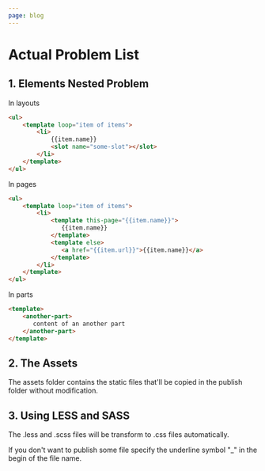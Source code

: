 ```yaml
---
page: blog
---
```


# Actual Problem List

## 1. Elements Nested Problem

In layouts
```html
<ul>
    <template loop="item of items">
        <li>
            {{item.name}}
            <slot name="some-slot"></slot>
        </li>
    </template>
</ul>
```

In pages
```html
<ul>
    <template loop="item of items">
        <li>
            <template this-page="{{item.name}}">
               {{item.name}}
            </template>
            <template else>
               <a href="{{item.url}}">{{item.name}}</a>
            </template>
        </li>
    </template>
</ul>
```

In parts
```html
<template>
    <another-part>
       content of an another part
    </another-part>         
</template>
```

## 2. The Assets

The assets folder contains the static files that'll be copied in the publish folder without modification.

## 3. Using LESS and SASS

The .less and .scss files will be transform to .css files automatically.

If you don't want to publish some file specify the underline symbol "_" in the begin of the file name.